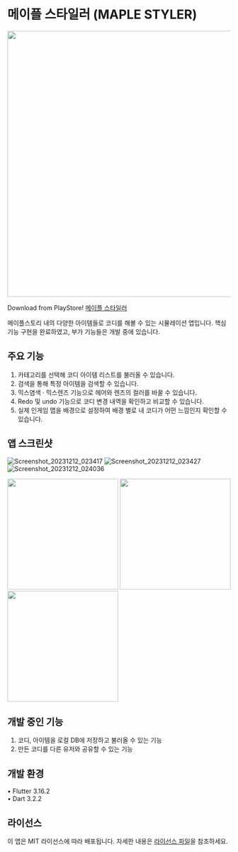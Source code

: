 # 메이플 스타일러 (MAPLE STYLER)

<img src= "https://github.com/hammsik/maple-styler/assets/116339092/c145cf6d-a9dc-4dd1-83ee-c5c3507805df" width = "600">

Download from PlayStore! [메이플 스타일러](https://play.google.com/store/apps/details?id=hammsik.maple.styler&pcampaignid=web_share)

메이플스토리 내의 다양한 아이템들로 코디를 해볼 수 있는 시뮬레이션 앱입니다. 핵심 기능 구현을 완료하였고, 부가 기능들은 개발 중에 있습니다.

## 주요 기능
1. 카테고리를 선택해 코디 아이템 리스트를 불러올 수 있습니다.
2. 검색을 통해 특정 아이템을 검색할 수 있습니다.
3. 믹스염색 · 믹스렌즈 기능으로 헤어와 렌즈의 컬러를 바꿀 수 있습니다. 
4. Redo 및 undo 기능으로 코디 변경 내역을 확인하고 비교할 수 있습니다.
5. 실제 인게임 맵을 배경으로 설정하여 배경 별로 내 코디가 어떤 느낌인지 확인할 수 있습니다.

## 앱 스크린샷
![Screenshot_20231212_023417](https://github.com/hammsik/maple-styler/assets/116339092/31a1031c-8492-4025-aea7-7e48edbaa0c2)
![Screenshot_20231212_023427](https://github.com/hammsik/maple-styler/assets/116339092/2ce721c3-fbbd-4e04-b77f-d20b3e73319f)
![Screenshot_20231212_024036](https://github.com/hammsik/maple-styler/assets/116339092/3ea1a36e-201d-4a0f-9242-b7557ea118f1)

<img src="https://github.com/hammsik/maple-styler/assets/116339092/31a1031c-8492-4025-aea7-7e48edbaa0c2" width="250"/>
<img src="https://github.com/hammsik/maple-styler/assets/116339092/2ce721c3-fbbd-4e04-b77f-d20b3e73319f" width="250"/>
<img src="https://github.com/hammsik/maple-styler/assets/116339092/3ea1a36e-201d-4a0f-9242-b7557ea118f1" width="250"/>

## 개발 중인 기능
1. 코디, 아이템을 로컬 DB에 저장하고 불러올 수 있는 기능
2. 만든 코디를 다른 유저와 공유할 수 있는 기능 

<!-- ## 사용법

1. 앱의 사용법에 대한 간단한 가이드를 제공합니다.
2. 주요 기능 또는 화면 간 전환 방법을 설명하세요. -->

## 개발 환경

• Flutter 3.16.2
<br>
• Dart 3.2.2

<!-- ## 기여 방법

개발자 커뮤니티에 앱에 대한 기여를 환영합니다. 개발자가 앱을 개선하거나 버그를 수정하기 위해 어떻게 기여할 수 있는지에 대한 정보를 제공하세요. -->

## 라이선스

이 앱은 MIT 라이선스에 따라 배포됩니다. 자세한 내용은 [라이선스 파일](LICENSE.md)을 참조하세요.
